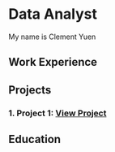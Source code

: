 # Data Analyst

My name is Clement Yuen


## Work Experience  


## Projects
### 1. Project 1:  [View Project](./project_page1.md)

## Education
